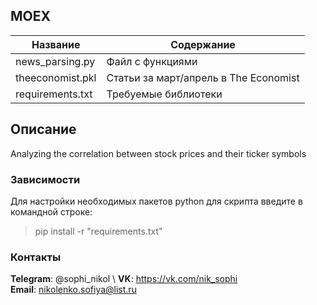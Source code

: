 ## MOEX

| Название | Содержание | 
|----------------|----------------|
| news_parsing.py | Файл с функциями |
| theeconomist.pkl | Статьи за март/апрель в The Economist |
| requirements.txt | Требуемые библиотеки |


## Описание

Analyzing the correlation between stock prices and their ticker symbols 



###                                                                   Зависимости

  Для настройки необходимых пакетов python для скрипта введите в командной строке:
  > pip install -r "requirements.txt"

  

###                                                                    Контакты


  **Telegram**: @sophi_nikol \ 
  **VK**: https://vk.com/nik_sophi \
  **Email**: nikolenko.sofiya@list.ru
